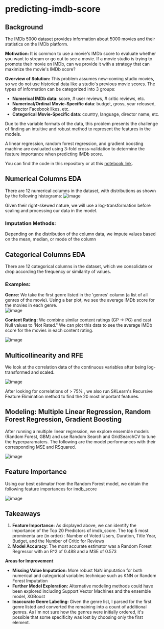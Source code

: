 # predicting-imdb-score

## Background 
The IMDb 5000 dataset provides information about 5000 movies and their statistics on the IMDb platform. 

**Motivation:** It is common to use a movie's IMDb score to evaluate whether you want to stream or go out to see a movie. If a movie studio is trying to promote their movie on IMDb, can we provide it with a strategy that can maximize the movie's IMDb score?

**Overview of Solution:** This problem assumes new-coming studio movies, so we do not use historical data like a studio's previous movie scores. 
The types of information can be categorized into 3 groups:


*  **Numerical IMDb data**: score, # user reviews, # critic reviews, etc.
*  **Numerical/Ordinal Movie-Specific data**: budget, gross, year released, director Facebook likes, etc.  
*   **Categorical Movie-Specific data**: country, language, director name, etc. 

Due to the variable formats of the data, this problem presents the challenge of finding an intuitive and robust method to represent the features in the models. 

A linear regression, random forest regression, and gradient boosting machine are evaluated using 3-fold cross-validation to determine the feature importance when predicting IMDb score. 

You can find the code in this repository or at this [notebook link](https://colab.research.google.com/drive/1tLG9X9CWBKjdBsuMmakW6Gy9uGGYdUzx?usp=sharing).

## Numerical Columns EDA

There are 12 numerical columns in the dataset, with distributions as shown by the following histograms:
![image](https://user-images.githubusercontent.com/17552526/152823563-8a0a2197-1e3e-4764-a154-de90956e99b9.png)

Given their right-skewed nature, we will use a log-transformation before scaling and processing our data in the model.
### Imputation Methods: 
Depending on the distribution of the column data, we impute values based on the mean, median, or mode of the column

## Categorical Columns EDA

There are 12 categorical columns in the dataset, which we consolidate or drop according the frequency or similarity of values.

### Examples: 
**Genre:** We take the first genre listed in the 'genres' column (a list of all genres of the movie). Using a bar plot, we see the average IMDb score for the movies in each genre.  
![image](https://user-images.githubusercontent.com/17552526/152824767-4d13cb7c-acdd-4bcd-8f61-1b5c8dc53d20.png)

**Content Rating:** We combine similar content ratings (GP -> PG) and cast Null values to 'Not Rated." We can plot this data to see the average IMDb score for the movies in each content rating.

![image](https://user-images.githubusercontent.com/17552526/152825083-723bd461-24cf-4b39-86a9-61c10631ee76.png)

## Multicollinearity and RFE 
We look at the correlation data of the continuous variables after being log-transformed and scaled. 

![image](https://user-images.githubusercontent.com/17552526/152825443-3a29470c-05ee-4a69-b17f-0f291563502b.png)

After looking for correlations of > 75% , we also run SKLearn's Recursive Feature Elimination method to find the 20 most important features. 

## Modeling: Multiple Linear Regression, Random Forest Regression, Gradient Boosting 

After running a multiple linear regression, we explore ensemble models (Random Forest, GBM) and use Random Search and GridSearchCV to tune the hyperparamaters. The following are the model performances with their corresponding MSE and RSquared. 

![image](https://user-images.githubusercontent.com/17552526/152826278-36d15384-c7c7-43d3-a003-e9d6b73b1e71.png)


## Feature Importance

Using our best estimator from the Random Forest model, we obtain the following feature importances for imdb_score 

![image](https://user-images.githubusercontent.com/17552526/152826426-311ce337-d9cf-4a80-966d-fb42b9416db6.png)

## Takeaways

1.  **Feature Importance:** As displayed above, we can identify the importance of the Top 20 Predictors of imdb_score. The top 5 most prominenta are (in order) : Number of Voted Users, Duration, Title Year, Budget, and the Number of Critic for Reviews
2.   **Model Accuracy**: The most accurate estimator was a Random Forest Regressor with an R^2 of 0.488 and a MSE of 0.573

**Areas for Improvement**


*   **Missing Value Imputation:** More robust NaN imputation for both numerical and categorical variables technique such as KNN or Random Forest Imputation 
*   **Further Model Exploration:** Alternative modeling methods could have been explored including Support Vector Machines and the ensemble model, XGBoost 
*  **Inaccurate Genre Labeling:** Given the genre list, I parsed for the first genre listed and converted the remaining into a count of additional genres. As I'm not sure how the genres were initially ordered, it's possible that some specificity was lost by choosing only the first element. 



